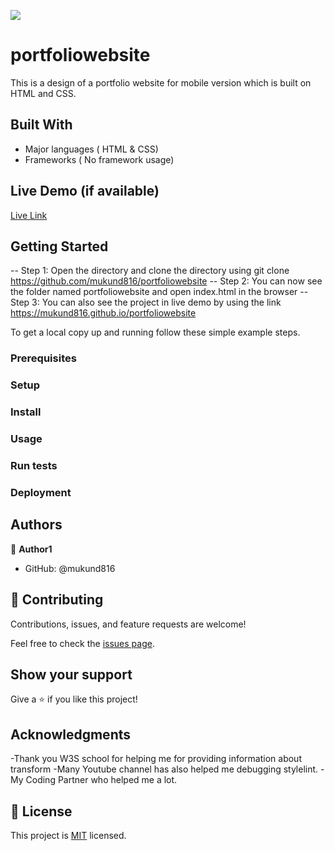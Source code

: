 ![](https://img.shields.io/badge/Microverse-blueviolet)
# portfoliowebsite
This is a design of a portfolio website for mobile version which is built on HTML and CSS. 
## Built With

- Major languages ( HTML & CSS)
- Frameworks ( No framework usage)

## Live Demo (if available)

[Live Link](https://mukund816.github.io/portfoliowebsite/)


## Getting Started

-- Step 1:  Open the directory and clone the directory using git clone https://github.com/mukund816/portfoliowebsite
-- Step 2:  You can now see the folder named portfoliowebsite and open index.html in the browser
-- Step 3:  You can also see the project in live demo by using the link https://mukund816.github.io/portfoliowebsite


To get a local copy up and running follow these simple example steps.

### Prerequisites

### Setup

### Install

### Usage

### Run tests

### Deployment



## Authors

👤 **Author1**

- GitHub: @mukund816

## 🤝 Contributing

Contributions, issues, and feature requests are welcome!

Feel free to check the [issues page](../../issues/).

## Show your support

Give a ⭐️ if you like this project!

## Acknowledgments

-Thank you W3S school for helping me for providing information about transform
-Many Youtube channel has also helped me debugging stylelint.
-My Coding Partner who helped me a lot.

## 📝 License

This project is [MIT](./LICENSE) licensed.

